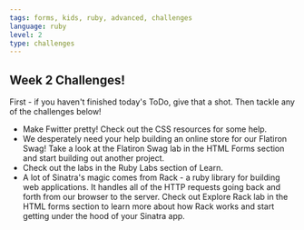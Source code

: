 ```yaml
---
tags: forms, kids, ruby, advanced, challenges
language: ruby
level: 2
type: challenges
---
```


## Week 2 Challenges!

First - if you haven't finished today's ToDo, give that a shot. Then tackle any of the challenges below!

+ Make Fwitter pretty! Check out the CSS resources for some help. 
+ We desperately need your help building an online store for our Flatiron Swag! Take a look at the Flatiron Swag lab in the HTML Forms section and start building out another project.
+ Check out the labs in the Ruby Labs section of Learn. 
+ A lot of Sinatra's magic comes from Rack - a ruby library for building web applications. It handles all of the HTTP requests going back and forth from our browser to the server. Check out Explore Rack lab in the HTML forms section to learn more about how Rack works and start getting under the hood of your Sinatra app.
